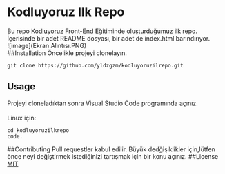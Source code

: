# Kodluyoruz Ilk Repo
Bu repo [Kodluyoruz](https://www.kodluyoruz.org) Front-End Eğitiminde oluşturduğumuz ilk repo. İçerisinde bir adet README dosyası, bir adet de index.html barındırıyor.
<br>
![image](Ekran Alıntısı.PNG)
<br>
##Installation
Öncelikle projeyi clonelayın. 
<br>
```
git clone https://github.com/yldzgzm/kodluyoruzilrepo.git
```
## Usage
Projeyi cloneladıktan sonra Visual Studio Code programında açınız.
<br><br>
Linux için:
<br>
```
cd kodluyoruzilkrepo
code.
```
##Contributing
Pull requestler kabul edilir. Büyük dedğişiklikler için,lütfen önce neyi değiştirmek istediğinizi tartışmak için bir konu açınız.
##License
[MIT](https://choosealicense.com/licenses/mit/)
